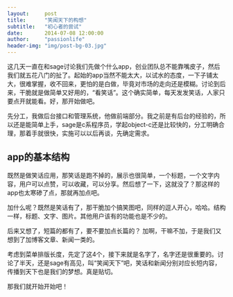 ```yaml
---
layout:     post
title:      "笑闻天下的构想"
subtitle:   "初心者的尝试"
date:       2014-07-08 12:00:00
author:     "passionlife"
header-img: "img/post-bg-03.jpg"
---
```


<p>这几天一直在和sage讨论我们先做个什么app，创业团队总不能靠嘴皮子，然后我们就五花八门的扯了。起始的app当然不能太大，以试水的态度，一下子铺太大，很难掌握，收不回来，更怕的是白做，毕竟对市场的走向还是模糊。讨论到后来，干脆就是做简单又好用的，“看笑话”。这个确实简单，每天发发笑话，人家只要点开就能看。好，那开始做吧。</p>

<p>先分工，我做后台接口和管理系统，他做前端部分。我之前是有后台的经验的，所以还是能简单上手，sage是c系程序员，学起object-c还是比较快的，分工明确合理，那着手就很快，实施可以以后再谈，先确定需求。</p>

<h2 class="section-heading">app的基本结构</h2>

<p>既然是做笑话应用，那笑话是跑不掉的，展示也很简单，一个标题，一个文字内容，用户可以点赞，可以收藏，可以分享。然后想了一下，这就没了？那这样的app也太寒碜了点，那就再加点吧。</p>

<p>加什么呢？既然是笑话有了，那干脆加个搞笑图吧，同样的逗人开心，哈哈。结构一样，标题、文字、图片。其他用户该有的功能也是不少的。</p>

<p>后来又想了，短篇的都有了，要不要加点长篇的？ 加啊，干嘛不加，于是我们又想到了加博客文章、新闻一类的。</p>

<p>考虑到菜单排版长度，先定了这4个，接下来就是名字了，名字还是很重要的。讨论了半天，还是sage有高见，叫“笑闻天下”吧，笑话和新闻分别对应长短内容，传播到天下也是我们的梦想。真是贴切。</p>

<p>那我们就开始开始吧！</p>